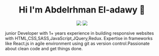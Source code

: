 <h1 align="center">Hi I'm Abdelrhman El-adawy 👋</h1>
<p align="center">
    <a href="https://www.linkedin.com/in/abdelrhman-el-adawy-280658179"><img src="https://img.shields.io/badge/linkedin-%230177B5?style=flat&logo=linkedin&logoColor=white"/></a>
        <a href="https://www.linkedin.com/in/abdelrhman-el-adawy-280658179" style="width:200px"><img src="https://upload.wikimedia.org/wikipedia/commons/9/9a/CodePen_logo.png"/></a>

  </p>
junior Developer with 1+ years experience in building responsive websites with HTML,CSS,SASS,JavaScript,JQuery,Redux. Expertise in frameworks like React.js in agile environment using git as version control.Passionate about clean code and get things done.
